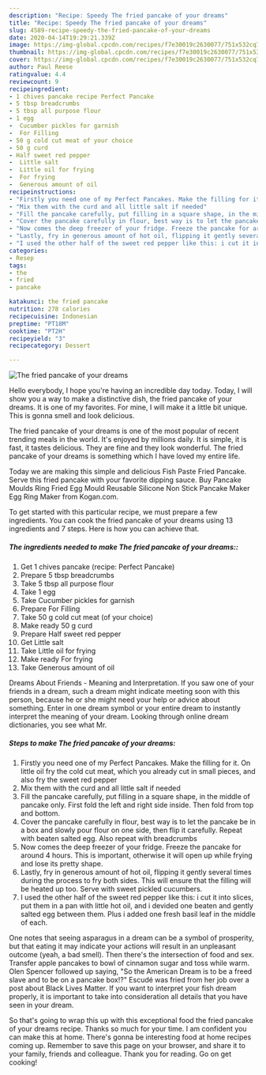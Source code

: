 ```yaml
---
description: "Recipe: Speedy The fried pancake of your dreams"
title: "Recipe: Speedy The fried pancake of your dreams"
slug: 4589-recipe-speedy-the-fried-pancake-of-your-dreams
date: 2020-04-14T19:29:21.339Z
image: https://img-global.cpcdn.com/recipes/f7e30019c2630077/751x532cq70/the-fried-pancake-of-your-dreams-recipe-main-photo.jpg
thumbnail: https://img-global.cpcdn.com/recipes/f7e30019c2630077/751x532cq70/the-fried-pancake-of-your-dreams-recipe-main-photo.jpg
cover: https://img-global.cpcdn.com/recipes/f7e30019c2630077/751x532cq70/the-fried-pancake-of-your-dreams-recipe-main-photo.jpg
author: Paul Reese
ratingvalue: 4.4
reviewcount: 9
recipeingredient:
- 1 chives pancake recipe Perfect Pancake
- 5 tbsp breadcrumbs
- 5 tbsp all purpose flour
- 1 egg
-  Cucumber pickles for garnish
-  For Filling
- 50 g cold cut meat of your choice
- 50 g curd
- Half sweet red pepper
-  Little salt
-  Little oil for frying
-  For frying
-  Generous amount of oil
recipeinstructions:
- "Firstly you need one of my Perfect Pancakes. Make the filling for it. On little oil fry the cold cut meat, which you already cut in small pieces, and also fry the sweet red pepper"
- "Mix them with the curd and all little salt if needed"
- "Fill the pancake carefully, put filling in a square shape, in the middle of pancake only. First fold the left and right side inside. Then fold from top and bottom."
- "Cover the pancake carefully in flour, best way is to let the pancake be in a box and slowly pour flour on one side, then flip it carefully. Repeat with beaten salted egg. Also repeat with breadcrumbs"
- "Now comes the deep freezer of your fridge. Freeze the pancake for around 4 hours. This is important, otherwise it will open up while frying and lose its pretty shape."
- "Lastly, fry in generous amount of hot oil, flipping it gently several times during the process to fry both sides. This will ensure that the filling will be heated up too. Serve with sweet pickled cucumbers."
- "I used the other half of the sweet red pepper like this: i cut it into slices, put them in a pan with little hot oil, and i devided one beaten and gently salted egg between them. Plus i added one fresh basil leaf in the middle of each."
categories:
- Resep
tags:
- the
- fried
- pancake

katakunci: the fried pancake
nutrition: 278 calories
recipecuisine: Indonesian
preptime: "PT18M"
cooktime: "PT2H"
recipeyield: "3"
recipecategory: Dessert

---
```



![The fried pancake of your dreams](https://img-global.cpcdn.com/recipes/f7e30019c2630077/751x532cq70/the-fried-pancake-of-your-dreams-recipe-main-photo.jpg)

Hello everybody, I hope you're having an incredible day today. Today, I will show you a way to make a distinctive dish, the fried pancake of your dreams. It is one of my favorites. For mine, I will make it a little bit unique. This is gonna smell and look delicious.

The fried pancake of your dreams is one of the most popular of recent trending meals in the world. It's enjoyed by millions daily. It is simple, it is fast, it tastes delicious. They are fine and they look wonderful. The fried pancake of your dreams is something which I have loved my entire life.

Today we are making this simple and delicious Fish Paste Fried Pancake. Serve this fried pancake with your favorite dipping sauce. Buy Pancake Moulds Ring Fried Egg Mould Reusable Silicone Non Stick Pancake Maker Egg Ring Maker from Kogan.com.


To get started with this particular recipe, we must prepare a few ingredients. You can cook the fried pancake of your dreams using 13 ingredients and 7 steps. Here is how you can achieve that.

##### The ingredients needed to make The fried pancake of your dreams::

1. Get 1 chives pancake (recipe: Perfect Pancake)
1. Prepare 5 tbsp breadcrumbs
1. Take 5 tbsp all purpose flour
1. Take 1 egg
1. Take  Cucumber pickles for garnish
1. Prepare  For Filling
1. Take 50 g cold cut meat (of your choice)
1. Make ready 50 g curd
1. Prepare Half sweet red pepper
1. Get  Little salt
1. Take  Little oil for frying
1. Make ready  For frying
1. Take  Generous amount of oil


Dreams About Friends - Meaning and Interpretation. If you saw one of your friends in a dream, such a dream might indicate meeting soon with this person, because he or she might need your help or advice about something. Enter in one dream symbol or your entire dream to instantly interpret the meaning of your dream. Looking through online dream dictionaries, you see what Mr. 

##### Steps to make The fried pancake of your dreams:

1. Firstly you need one of my Perfect Pancakes. Make the filling for it. On little oil fry the cold cut meat, which you already cut in small pieces, and also fry the sweet red pepper
1. Mix them with the curd and all little salt if needed
1. Fill the pancake carefully, put filling in a square shape, in the middle of pancake only. First fold the left and right side inside. Then fold from top and bottom.
1. Cover the pancake carefully in flour, best way is to let the pancake be in a box and slowly pour flour on one side, then flip it carefully. Repeat with beaten salted egg. Also repeat with breadcrumbs
1. Now comes the deep freezer of your fridge. Freeze the pancake for around 4 hours. This is important, otherwise it will open up while frying and lose its pretty shape.
1. Lastly, fry in generous amount of hot oil, flipping it gently several times during the process to fry both sides. This will ensure that the filling will be heated up too. Serve with sweet pickled cucumbers.
1. I used the other half of the sweet red pepper like this: i cut it into slices, put them in a pan with little hot oil, and i devided one beaten and gently salted egg between them. Plus i added one fresh basil leaf in the middle of each.


One notes that seeing asparagus in a dream can be a symbol of prosperity, but that eating it may indicate your actions will result in an unpleasant outcome (yeah, a bad smell). Then there&#39;s the intersection of food and sex. Transfer apple pancakes to bowl of cinnamon sugar and toss while warm. Olen Spencer followed up saying, &#34;So the American Dream is to be a freed slave and to be on a pancake box!?&#34; Escudé was fried from her job over a post about Black Lives Matter. If you want to interpret your fish dream properly, it is important to take into consideration all details that you have seen in your dream. 

So that's going to wrap this up with this exceptional food the fried pancake of your dreams recipe. Thanks so much for your time. I am confident you can make this at home. There's gonna be interesting food at home recipes coming up. Remember to save this page on your browser, and share it to your family, friends and colleague. Thank you for reading. Go on get cooking!
